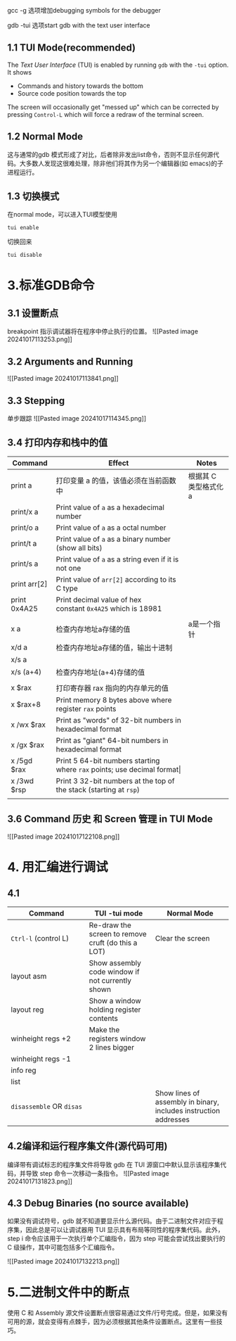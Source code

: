 gcc -g 选项增加debugging symbols for the debugger

gdb -tui 选项start gdb with the text user interface

## 1.1 TUI Mode(recommended)
The _Text User Interface_ (TUI) is enabled by running `gdb` with the `-tui` option. It shows

- Commands and history towards the bottom
- Source code position towards the top

The screen will occasionally get "messed up" which can be corrected by pressing `Control-L` which will force a redraw of the terminal screen.

## 1.2 Normal Mode
这与通常的gdb 模式形成了对比，后者除非发出list命令，否则不显示任何源代码。大多数人发现这很难处理，除非他们将其作为另一个编辑器(如 emacs)的子进程运行。

## 1.3 切换模式
在normal mode，可以进入TUI模型使用
```
tui enable
```
切换回来
```
tui disable
```

# 3.标准GDB命令

## 3.1 设置断点
breakpoint 指示调试器将在程序中停止执行的位置。
![[Pasted image 20241017113253.png]]

## 3.2 Arguments and Running
![[Pasted image 20241017113841.png]]

## 3.3 Stepping
单步跟踪
![[Pasted image 20241017114345.png]]

## 3.4 打印内存和栈中的值

| Command      | Effect                                                                   | Notes         |
| ------------ | ------------------------------------------------------------------------ | ------------- |
| print a      | 打印变量 a 的值，该值必须在当前函数中                                                     | 根据其 C 类型格式化 a |
| print/x a    | Print value of `a` as a hexadecimal number                               |               |
| print/o a    | Print value of `a` as a octal number                                     |               |
| print/t a    | Print value of `a` as a binary number (show all bits)                    |               |
| print/s a    | Print value of `a` as a string even if it is not one                     |               |
| print arr[2] | Print value of `arr[2]` according to its C type                          |               |
| print 0x4A25 | Print decimal value of hex constant `0x4A25` which is 18981              |               |
|              |                                                                          |               |
| x a          | 检查内存地址a存储的值                                                              | a是一个指针        |
| x/d a        | 检查内存地址a存储的值，输出十进制                                                        |               |
| x/s a        |                                                                          |               |
| x/s (a+4)    | 检查内存地址(a+4)存储的值                                                          |               |
|              |                                                                          |               |
| x $rax       | 打印寄存器 rax 指向的内存单元的值                                                      |               |
| x $rax+8     | Print memory 8 bytes above where register `rax` points                   |               |
| x /wx $rax   | Print as "words" of 32-bit numbers in hexadecimal format                 |               |
| x /gx $rax   | Print as "giant" 64-bit numbers in hexadecimal format                    |               |
| x /5gd $rax  | Print 5 64-bit numbers starting where `rax` points; use decimal format\| |               |
| x /3wd $rsp  | Print 3 32-bit numbers at the top of the stack (starting at `rsp`)       |               |
|              |                                                                          |               |

## 3.6 Command 历史 和 Screen 管理 in TUI Mode
![[Pasted image 20241017122108.png]]

# 4. 用汇编进行调试
## 4.1

| Command                  | TUI -tui mode                                      | Normal Mode                                                      |
| ------------------------ | -------------------------------------------------- | ---------------------------------------------------------------- |
| `Ctrl-l` (control L)     | Re-draw the screen to remove cruft (do this a LOT) | Clear the screen                                                 |
| layout asm               | Show assembly code window if not currently shown   |                                                                  |
| layout reg               | Show a window holding register contents            |                                                                  |
| winheight regs +2        | Make the registers window 2 lines bigger           |                                                                  |
| winheight regs -1        |                                                    |                                                                  |
| info reg                 |                                                    |                                                                  |
| list                     |                                                    |                                                                  |
| `disassemble` OR `disas` |                                                    | Show lines of assembly in binary, includes instruction addresses |
## 4.2编译和运行程序集文件(源代码可用)
编译带有调试标志的程序集文件将导致 gdb 在 TUI 源窗口中默认显示该程序集代码，并导致 step 命令一次移动一条指令。
![[Pasted image 20241017131823.png]]

## 4.3 Debug Binaries (no source available)
如果没有调试符号，gdb 就不知道要显示什么源代码。由于二进制文件对应于程序集，因此总是可以让调试器用 TUI 显示具有布局等同性的程序集代码。此外，step i 命令应该用于一次执行单个汇编指令，因为 step 可能会尝试找出要执行的 C 级操作，其中可能包括多个汇编指令。

![[Pasted image 20241017132213.png]]

# 5.二进制文件中的断点
使用 C 和 Assembly 源文件设置断点很容易通过文件/行号完成。但是，如果没有可用的源，就会变得有点棘手，因为必须根据其他条件设置断点。这里有一些技巧。